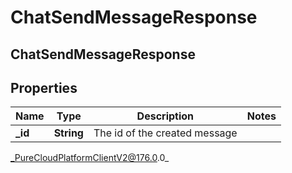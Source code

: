 # ChatSendMessageResponse

## ChatSendMessageResponse

## Properties

|Name | Type | Description | Notes|
|------------ | ------------- | ------------- | -------------|
| **_id** | **String** | The id of the created message | |



_PureCloudPlatformClientV2@176.0.0_
